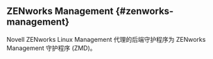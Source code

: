 ## ZENworks Management {#zenworks-management}

Novell ZENworks Linux Management 代理的后端守护程序为 ZENworks Management 守护程序 (ZMD)。